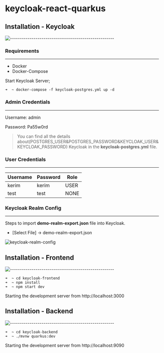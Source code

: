 # keycloak-react-quarkus

## Installation - Keycloak

![-----------------------------------------------------](https://raw.githubusercontent.com/andreasbm/readme/master/assets/lines/aqua.png)

### Requirements

---

- Docker
- Docker-Compose

Start Keycloak Server;

```console
➜  ~ docker-compose -f keycloak-postgres.yml up -d
```

### Admin Credentials

---

Username: admin

Password: Pa55w0rd

> You can find all the details about(POSTGRES_USER&POSTGRES_PASSWORD&KEYCLOAK_USER&KEYCLOAK_PASSWORD) Keycloak in the <b>keycloak-postgres.yml</b> file.

### User Credentials

---

| Username | Password | Role |
| -------- | -------- | ---- |
| kerim    | kerim    | USER |
| test     | test     | NONE |

### Keycloak Realm Config

---

Steps to import <b>demo-realm-export.json</b> file into Keycloak.

- [Select File] -> demo-realm-export.json

![keycloak-realm-config](.../img/keycloak-realm-config.png)

## Installation - Frontend

![-----------------------------------------------------](https://raw.githubusercontent.com/andreasbm/readme/master/assets/lines/aqua.png)

```console
➜  ~ cd keycloak-frontend
➜  ~ npm install
➜  ~ npm start dev
```

Starting the development server from http://localhost:3000

## Installation - Backend

![-----------------------------------------------------](https://raw.githubusercontent.com/andreasbm/readme/master/assets/lines/aqua.png)

```console
➜  ~ cd keycloak-backend
➜  ~ ./mvnw quarkus:dev
```

Starting the development server from http://localhost:9090
